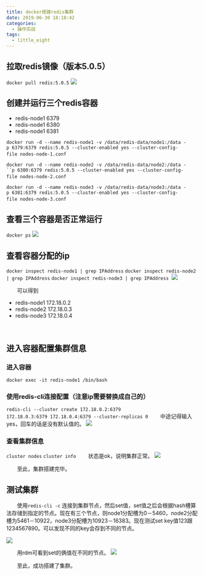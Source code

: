 ```yaml
---
title: docker搭建redis集群
date: 2019-06-30 18:18:42
categories: 
  - 操作实战
tags: 
  - little_eight
---
```

## 拉取redis镜像（版本5.0.5）
`docker pull redis:5.0.5`
![](https://gitee.com/littleeight/blog-images/raw/master/docker%E6%90%AD%E5%BB%BAredis%E9%9B%86%E7%BE%A4/1.png)

## 创建并运行三个redis容器

- redis-node1 6379
- redis-node1 6380
- redis-node1 6381

<!--more--> 

`docker run -d --name redis-node1 -v /data/redis-data/node1:/data -p 6379:6379 redis:5.0.5 --cluster-enabled yes --cluster-config-file nodes-node-1.conf`
​

`docker run -d --name redis-node2 -v /data/redis-data/node2:/data -``p 6380:6379 redis:5.0.5 --cluster-enabled yes --cluster-config-file nodes-node-2.conf`
​

`docker run -d --name redis-node3 -v /data/redis-data/node3:/data -p 6381:6379 redis:5.0.5 --cluster-enabled yes --cluster-config-file nodes-node-3.conf`
​

## 查看三个容器是否正常运行
`docker ps`
![](https://gitee.com/littleeight/blog-images/raw/master/docker%E6%90%AD%E5%BB%BAredis%E9%9B%86%E7%BE%A4/2.png)

## 查看容器分配的ip
`docker inspect redis-node1 | grep IPAddress`
`docker inspect redis-node2 | grep IPAddress`
`docker inspect redis-node3 | grep IPAddress`
​
![](https://gitee.com/littleeight/blog-images/raw/master/docker%E6%90%AD%E5%BB%BAredis%E9%9B%86%E7%BE%A4/3.png)

&ensp;&ensp;&ensp;&ensp;可以得到

- redis-node1 172.18.0.2
- redis-node2 172.18.0.3
- redis-node3 172.18.0.4

​

## 进入容器配置集群信息
### 进入容器
`docker exec -it redis-node1 /bin/bash`
### 使用redis-cli连接配置（注意ip需要替换成自己的）
`redis-cli --cluster create 172.18.0.2:6379  172.18.0.3:6379 172.18.0.4:6379 --cluster-replicas 0`
&ensp;&ensp;&ensp;&ensp;中途记得输入yes，回车的话是没有默认值的。
![](https://gitee.com/littleeight/blog-images/raw/master/docker%E6%90%AD%E5%BB%BAredis%E9%9B%86%E7%BE%A4/4.png)

### 查看集群信息
`cluster nodes`
`cluster info`
&ensp;&ensp;&ensp;&ensp;状态是ok，说明集群正常。
![](https://gitee.com/littleeight/blog-images/raw/master/docker%E6%90%AD%E5%BB%BAredis%E9%9B%86%E7%BE%A4/5.png)

&ensp;&ensp;&ensp;&ensp;至此，集群搭建完毕。
​

## 测试集群
&ensp;&ensp;&ensp;&ensp;使用`redis-cli -c` 连接到集群节点，然后set值，set值之后会根据hash槽算法存储到指定的节点。现在有三个节点，则node1分配槽为0－5460，node2分配槽为5461－10922，node3分配槽为10923－16383。现在测试set key值123跟1234567890。可以发现不同的key会存到不同的节点。
​

![](https://gitee.com/littleeight/blog-images/raw/master/docker%E6%90%AD%E5%BB%BAredis%E9%9B%86%E7%BE%A4/6.png)


&ensp;&ensp;&ensp;&ensp;用rdm可看到set的俩值在不同的节点。
![](https://gitee.com/littleeight/blog-images/raw/master/docker%E6%90%AD%E5%BB%BAredis%E9%9B%86%E7%BE%A4/7.png)

&ensp;&ensp;&ensp;&ensp;至此，成功搭建了集群。




